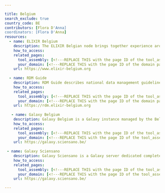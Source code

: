 ```yaml
---

title: Belgium
search_exclude: true
country_code: BE
contributors: [Flora D'Anna]
coordinators: [Flora D'Anna]
resources:
  - name: ELIXIR Belgium
    description: The ELIXIR Belgian node brings together experience around data management, analyses workflows and data related trainings.
    how_to_access:
    related_pages:
      tool_assembly: [<!---REPLACE THIS with the page ID of the tool_assembly pages that you want to list here as related pages--->]
      your_domain: [<!---REPLACE THIS with the page ID of the domain pages that you want to list here as related pages--->]
    url: https://www.elixir-belgium.org
    
  - name: RDM Guide
    description: RDM Guide describes national data management guidelines, resources, tools and services available for researchers in Belgium.
    how_to_access:
    related_pages:
      tool_assembly: [<!---REPLACE THIS with the page ID of the tool_assembly pages that you want to list here as related pages--->]
      your_domain: [<!---REPLACE THIS with the page ID of the domain pages that you want to list here as related pages--->]
    url: https://rdm.elixir-belgium.org
    
   - name: Galaxy Belgium
    description: Galaxy Belgium is a Galaxy instance managed by the Belgian ELIXIR node, funded by the Flemish government, which utilizing infrastructure provided by the [Flemish Supercomputer Center (VSC)](https://www.vscentrum.be).
    how_to_access:
    related_pages:
      tool_assembly: [<!---REPLACE THIS with the page ID of the tool_assembly pages that you want to list here as related pages--->]
      your_domain: [<!---REPLACE THIS with the page ID of the tool_assembly pages that you want to list here as related pages--->]
    url: https://galaxy.sciensano.be/
    
 - name: Galaxy Sciensano
    description: Galaxy Sciensano is a Galaxy server dedicated completely towards public health applications, focusing heavily on making available tools, pipelines and databases relevant for using WGS for routine pathogen typing and characterization in an applied public health setting.
    how_to_access:
    related_pages:
      tool_assembly: [<!---REPLACE THIS with the page ID of the tool_assembly pages that you want to list here as related pages--->]
      your_domain: [<!---REPLACE THIS with the page ID of the tool_assembly pages that you want to list here as related pages--->]
    url: https://galaxy.sciensano.be/

---
```


<!---Following information for the page text. All fields are optional--->
<!---If the information is already in another resource, please include the link instead of duplicating information--->
<!---Please focus on resources that are relevant for the whole country for life sciences--->

<!---## Introduction---> 

<!---General RDM considerations for your country, how to deal with RDM on a national level--->

<!---## Funders--->

<!---## Regulations--->

<!---## Domain-specific infrastructures/resources (e.g. human data, covid-19)--->
